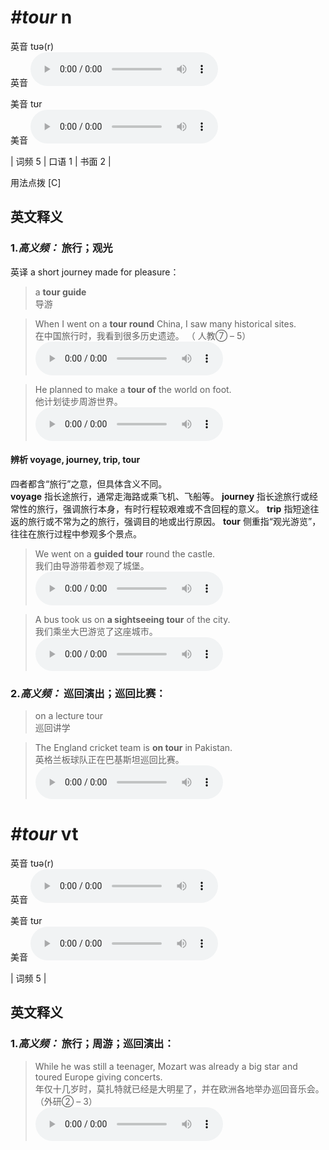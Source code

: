 # ***\#tour*** n
英音 tʊə(r)  
英音
<audio src="./media/tour-B.aac" controls="controls"></audio>

美音 tʊr  
美音
<audio src="./media/tour.aac" controls="controls"></audio>



| 词频 5 | 口语 1 | 书面 2 |  

用法点拨  [C]

英文释义
---
### 1.*高义频：* **旅行；观光**  
英译 a short journey made for pleasure：

 > a **tour guide**  
 > 导游    

 > When I went on a **tour round** China, I saw many historical sites.   
 > 在中国旅行时，我看到很多历史遗迹。  （ 人教⑦ – 5）  
<audio src="./media/tour-1.aac" controls="controls"></audio>

 > He planned to make a **tour of** the world on foot.   
 > 他计划徒步周游世界。    
<audio src="./media/tour-2.aac" controls="controls"></audio>

#### 辨析 voyage, journey, trip, tour
四者都含“旅行”之意，但具体含义不同。  
**voyage** 指长途旅行，通常走海路或乘飞机、飞船等。
**journey** 指长途旅行或经常性的旅行，强调旅行本身，有时行程较艰难或不含回程的意义。
**trip** 指短途往返的旅行或不常为之的旅行，强调目的地或出行原因。
**tour** 侧重指“观光游览”，往往在旅行过程中参观多个景点。
 > We went on a **guided tour** round the castle.  
 > 我们由导游带着参观了城堡。    
<audio src="./media/6-voyage.aac" controls="controls"></audio>

 > A bus took us on **a sightseeing tour** of the city.  
 > 我们乘坐大巴游览了这座城市。    
<audio src="./media/7-voyage.aac" controls="controls"></audio>


### 2.*高义频：* **巡回演出；巡回比赛：**  

 > on a lecture tour   
 > 巡回讲学    

 > The England cricket team is **on tour** in Pakistan.   
 > 英格兰板球队正在巴基斯坦巡回比赛。    
<audio src="./media/The England cricket.aac" controls="controls"></audio>


# ***\#tour*** vt
英音 tʊə(r)  
英音
<audio src="./media/tour-B.aac" controls="controls"></audio>

美音 tʊr  
美音
<audio src="./media/tour.aac" controls="controls"></audio>



| 词频 5 |  

英文释义
---
### 1.*高义频：* **旅行；周游；巡回演出：**  

 > While he was still a teenager, Mozart was already a big star and toured Europe giving concerts.   
 > 年仅十几岁时，莫扎特就已经是大明星了，并在欧洲各地举办巡回音乐会。  （外研② – 3）  
<audio src="./media/tour-4.aac" controls="controls"></audio>


